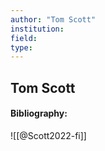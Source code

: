 ```yaml
---
author: "Tom Scott"
institution:
field:
type:
---
```


## Tom Scott
#### Bibliography:

![[@Scott2022-fi]]